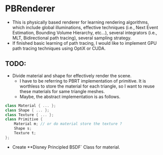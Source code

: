 # PBRenderer

- This is physically based renderer for learning rendering algorithms, which include global illuminations, effective techniques (i.e., Next Event Estimation, Bounding Volume Hierarchy, etc...), several integrators (i.e., MLT, Bidirectional path tracing), several sampling strategy.
- If finished basic learning of path tracing, I would like to implement GPU path tracing techniques using OptiX or CUDA.

## TODO:
- Divide material and shape for effectively render the scene.
  - I have to be referring to PBRT implementation of primitive. It is worthless to store the material for each triangle, so I want to reuse these materials for same triangle meshes. 
  - Maybe, the abstract implementation is as follows.
```c++
class Material { ... };
class Shape { ... };
class Texture { ... };
class Primitive {
    Material m; // or do material store the texture ?
    Shape s;
    Texture t;
};
```

- Create **Disney Principled BSDF` Class for material.